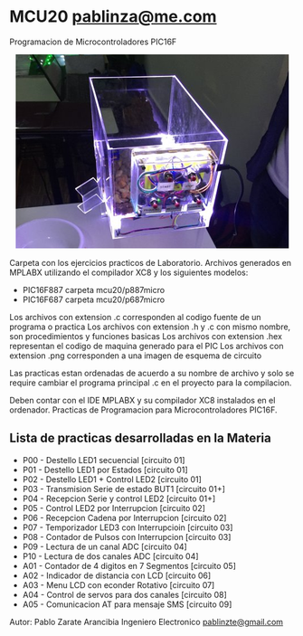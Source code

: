# MCU20 pablinza@me.com
Programacion de Microcontroladores PIC16F

<p align="center">
  <img src="pic1.png"></img>
</p>

Carpeta con los ejercicios practicos de Laboratorio. Archivos generados en MPLABX utilizando el compilador XC8 y los siguientes modelos:
- PIC16F887 carpeta mcu20/p887micro
- PIC16F687 carpeta mcu20/p687micro
  
Los archivos con extension .c corresponden al codigo fuente de un programa o practica
Los archivos con extension .h y .c con mismo nombre, son procedimientos y funciones basicas
Los archivos con extension .hex representan el codigo de maquina generado para el PIC
Los archivos con extension .png corresponden a una imagen de esquema de circuito

Las practicas estan ordenadas de acuerdo a su nombre de archivo y solo se require cambiar el programa principal .c en el proyecto para la compilacion.

Deben contar con el IDE MPLABX y su compilador XC8 instalados en el ordenador.
Practicas de Programacion para Microcontroladores PIC16F.

## Lista de practicas desarrolladas en la Materia
- P00 - Destello LED1 secuencial [circuito 01]
- P01 - Destello LED1 por Estados [circuito 01]
- P02 - Destello LED1 + Control LED2 [circuito 01]
- P03 - Transmision Serie de estado BUT1 [circuito 01+]
- P04 - Recepcion Serie y control LED2 [circuito 01+]
- P05 - Control LED2 por Interrupcion [circuito 02]
- P06 - Recepcion Cadena por Interrupcion [circuito 02]
- P07 - Temporizador LED3 con Interrupcioin [circuito 03]
- P08 - Contador de Pulsos con Interrupcion [circuito 03]
- P09 - Lectura de un canal ADC [circuito 04]
- P10 - Lectura de dos canales ADC [circuito 04]
- A01 - Contador de 4 digitos en 7 Segmentos [circuito 05]
- A02 - Indicador de distancia con LCD [circuito 06]
- A03 - Menu LCD con econder Rotativo [circuito 07]
- A04 - Control de servos para dos canales [circuito 08]
- A05 - Comunicacion AT para mensaje SMS [circuito 09]

Autor: Pablo Zarate Arancibia Ingeniero Electronico pablinzte@gmail.com
